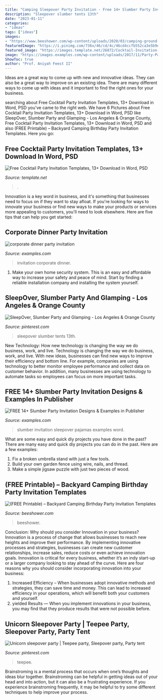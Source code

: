 ```yaml
---
title: "Camping Sleepover Party Invitation - Free 14+ Slumber Party Invitation Designs &amp; Examples In Publisher"
description: "Sleepover slumber tents 13th"
date: "2023-01-11"
categories:
- "ideas"
tags: ["ideas"]
images:
- "https://www.beeshower.com/wp-content/uploads/2020/03/camping-ground-invitation-731x1024.jpg"
featuredImage: "https://i.pinimg.com/736x/46/cd/4c/46cd4ccfb552ca3e5b9ef94e59360ab9.jpg"
featured_image: "https://images.template.net/26872/Cocktail-Invitation-Card-Template.jpeg"
image: "https://images.examples.com/wp-content/uploads/2017/11/Party-Pajamas-Sleepover-Invitation.jpg"
ShowToc: true
author: "Prof. Aniyah Feest II"
---
```



Ideas are a great way to come up with new and innovative ideas. They can also be a great way to improve on an existing idea. There are many different ways to come up with ideas and it important to find the right ones for your business.

	

		
searching about Free Cocktail Party Invitation Templates, 13+ Download in Word, PSD you've came to the right web. We have 6 Pictures about Free Cocktail Party Invitation Templates, 13+ Download in Word, PSD like SleepOver, Slumber Party and Glamping - Los Angeles &amp; Orange County, Free Cocktail Party Invitation Templates, 13+ Download in Word, PSD and also (FREE Printable) – Backyard Camping Birthday Party Invitation Templates. Here you go:
		
    
## Free Cocktail Party Invitation Templates, 13+ Download In Word, PSD

<img loading=lazy src="https://images.template.net/26872/Cocktail-Invitation-Card-Template.jpeg" onerror="this.onerror=null;this.src='https://tse2.mm.bing.net/th?id=OIP.gmZB3sTUfEpSUwaBTLeUFwHaKX&amp;pid=15.1';" alt="Free Cocktail Party Invitation Templates, 13+ Download in Word, PSD">

_Source: template.net_

>. 

	

Innovation is a key word in business, and it's something that businesses need to focus on if they want to stay afloat. If you're looking for ways to innovate your business or find new ways to make your products or services more appealing to customers, you'll need to look elsewhere. Here are five tips that can help you get started: 

    
## Corporate Dinner Party Invitation

<img loading=lazy src="https://images.examples.com/wp-content/uploads/2017/11/Corporate-Dinner-Party-Invitation.jpg" onerror="this.onerror=null;this.src='https://tse4.mm.bing.net/th?id=OIP.UQshjNxBut4bfAznyYyk3gHaHJ&amp;pid=15.1';" alt="corporate dinner party invitation">

_Source: examples.com_

>invitation corporate dinner. 

	

1. Make your own home security system. This is an easy and affordable way to increase your safety and peace of mind. Start by finding a reliable installation company and installing the system yourself.

    
## SleepOver, Slumber Party And Glamping - Los Angeles &amp; Orange County

<img loading=lazy src="https://i.pinimg.com/736x/46/cd/4c/46cd4ccfb552ca3e5b9ef94e59360ab9.jpg" onerror="this.onerror=null;this.src='https://tse2.mm.bing.net/th?id=OIP.obpCa53HTlA3nM-7kW3NogHaE8&amp;pid=15.1';" alt="SleepOver, Slumber Party and Glamping - Los Angeles &amp; Orange County">

_Source: pinterest.com_

>sleepover slumber tents 13th. 

	

New Technology: How new technology is changing the way we do business, work, and live.
Technology is changing the way we do business, work, and live. With new ideas, businesses can find new ways to improve their efficiency and bottom line. For example, companies are using technology to better monitor employee performance and collect data on customer behavior. In addition, many businesses are using technology to automate tasks so employees can focus on more important tasks.

    
## FREE 14+ Slumber Party Invitation Designs &amp; Examples In Publisher

<img loading=lazy src="https://images.examples.com/wp-content/uploads/2017/11/Party-Pajamas-Sleepover-Invitation.jpg" onerror="this.onerror=null;this.src='https://tse4.mm.bing.net/th?id=OIP.fwXN3f5HFMcy4qefkLoJaQHaI6&amp;pid=15.1';" alt="FREE 14+ Slumber Party Invitation Designs &amp; Examples in Publisher">

_Source: examples.com_

>slumber invitation sleepover pajamas examples word. 

	

What are some easy and quick diy projects you have done in the past?
There are many easy and quick diy projects you can do in the past. Here are a few examples:
1. Fix a broken umbrella stand with just a few tools.
2. Build your own garden fence using wire, nails, and thread.
3. Make a simple jigsaw puzzle with just two pieces of wood.

    
## (FREE Printable) – Backyard Camping Birthday Party Invitation Templates

<img loading=lazy src="https://www.beeshower.com/wp-content/uploads/2020/03/camping-ground-invitation-731x1024.jpg" onerror="this.onerror=null;this.src='https://tse2.mm.bing.net/th?id=OIP.DH28KG-gETlc1mRYq9uZxQHaKX&amp;pid=15.1';" alt="(FREE Printable) – Backyard Camping Birthday Party Invitation Templates">

_Source: beeshower.com_

>beeshower. 

	

Conclusion: Why should you consider Innovation in your business?
Innovation is a process of change that allows businesses to reach new heights and improve their performance. By implementing innovative processes and strategies, businesses can create new customer relationships, increase sales, reduce costs or even achieve innovation goals. Innovation is critical for every business, whether it’s an indy start-up or a larger company looking to stay ahead of the curve. Here are four reasons why you should consider incorporating innovation into your business: 
1) Increased Efficiency – When businesses adopt innovative methods and strategies, they can save time and money. This can lead to increased efficiency in your operations, which will benefit both your customers and yourself. 
2) yielded Results — When you implement innovations in your business, you may find that they produce results that were not possible before.

    
## Unicorn Sleepover Party | Teepee Party, Sleepover Party, Party Tent

<img loading=lazy src="https://i.pinimg.com/736x/6f/ad/b8/6fadb85bdfce3962aea862fc47c8094a.jpg" onerror="this.onerror=null;this.src='https://tse3.mm.bing.net/th?id=OIP.1CEZScyI0qmb6wkopmyS3QHaJ3&amp;pid=15.1';" alt="Unicorn sleepover party | Teepee party, Sleepover party, Party tent">

_Source: pinterest.com_

>teepee. 

	

Brainstroming is a mental process that occurs when one’s thoughts and ideas blur together. Brainstroming can be helpful in getting ideas out of your head and into action, but it can also be a frustrating experience. If you experience brainstroming frequently, it may be helpful to try some different techniques to help improve your process.

